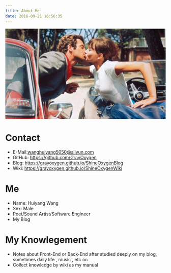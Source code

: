 ```yaml
---
title: About Me
date: 2016-09-21 16:56:35
---
```


![](index/Pierrot-Le-Fou.jpg)

# Contact

- E-Mail:wanghuiyang5050@aliyun.com
- GitHub: https://github.com/GrayOxygen
- Blog: https://grayoxygen.github.io/ShineOxygenBlog
- Wiki: https://grayoxygen.github.io/ShineOxygenWiki

# Me
- Name: Huiyang Wang
- Sex: Male
- Poet/Sound Artist/Software Engineer
- My Blog

# My Knowlegement
- Notes about Front-End or Back-End after studied deeply on my blog, sometimes daily life , music , etc on
- Collect knowledge by wiki as my manual 